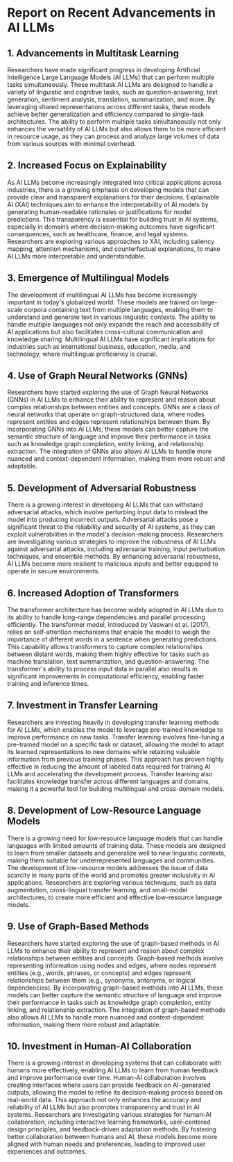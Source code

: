 # Report on Recent Advancements in AI LLMs

## 1. Advancements in Multitask Learning
Researchers have made significant progress in developing Artificial Intelligence Large Language Models (AI LLMs) that can perform multiple tasks simultaneously. These multitask AI LLMs are designed to handle a variety of linguistic and cognitive tasks, such as question-answering, text generation, sentiment analysis, translation, summarization, and more. By leveraging shared representations across different tasks, these models achieve better generalization and efficiency compared to single-task architectures. The ability to perform multiple tasks simultaneously not only enhances the versatility of AI LLMs but also allows them to be more efficient in resource usage, as they can process and analyze large volumes of data from various sources with minimal overhead.

## 2. Increased Focus on Explainability
As AI LLMs become increasingly integrated into critical applications across industries, there is a growing emphasis on developing models that can provide clear and transparent explanations for their decisions. Explainable AI (XAI) techniques aim to enhance the interpretability of AI models by generating human-readable rationales or justifications for model predictions. This transparency is essential for building trust in AI systems, especially in domains where decision-making outcomes have significant consequences, such as healthcare, finance, and legal systems. Researchers are exploring various approaches to XAI, including saliency mapping, attention mechanisms, and counterfactual explanations, to make AI LLMs more interpretable and understandable.

## 3. Emergence of Multilingual Models
The development of multilingual AI LLMs has become increasingly important in today's globalized world. These models are trained on large-scale corpora containing text from multiple languages, enabling them to understand and generate text in various linguistic contexts. The ability to handle multiple languages not only expands the reach and accessibility of AI applications but also facilitates cross-cultural communication and knowledge sharing. Multilingual AI LLMs have significant implications for industries such as international business, education, media, and technology, where multilingual proficiency is crucial.

## 4. Use of Graph Neural Networks (GNNs)
Researchers have started exploring the use of Graph Neural Networks (GNNs) in AI LLMs to enhance their ability to represent and reason about complex relationships between entities and concepts. GNNs are a class of neural networks that operate on graph-structured data, where nodes represent entities and edges represent relationships between them. By incorporating GNNs into AI LLMs, these models can better capture the semantic structure of language and improve their performance in tasks such as knowledge graph completion, entity linking, and relationship extraction. The integration of GNNs also allows AI LLMs to handle more nuanced and context-dependent information, making them more robust and adaptable.

## 5. Development of Adversarial Robustness
There is a growing interest in developing AI LLMs that can withstand adversarial attacks, which involve perturbing input data to mislead the model into producing incorrect outputs. Adversarial attacks pose a significant threat to the reliability and security of AI systems, as they can exploit vulnerabilities in the model's decision-making process. Researchers are investigating various strategies to improve the robustness of AI LLMs against adversarial attacks, including adversarial training, input perturbation techniques, and ensemble methods. By enhancing adversarial robustness, AI LLMs become more resilient to malicious inputs and better equipped to operate in secure environments.

## 6. Increased Adoption of Transformers
The transformer architecture has become widely adopted in AI LLMs due to its ability to handle long-range dependencies and parallel processing efficiently. The transformer model, introduced by Vaswani et al. (2017), relies on self-attention mechanisms that enable the model to weigh the importance of different words in a sentence when generating predictions. This capability allows transformers to capture complex relationships between distant words, making them highly effective for tasks such as machine translation, text summarization, and question-answering. The transformer's ability to process input data in parallel also results in significant improvements in computational efficiency, enabling faster training and inference times.

## 7. Investment in Transfer Learning
Researchers are investing heavily in developing transfer learning methods for AI LLMs, which enables the model to leverage pre-trained knowledge to improve performance on new tasks. Transfer learning involves fine-tuning a pre-trained model on a specific task or dataset, allowing the model to adapt its learned representations to new domains while retaining valuable information from previous training phases. This approach has proven highly effective in reducing the amount of labeled data required for training AI LLMs and accelerating the development process. Transfer learning also facilitates knowledge transfer across different languages and domains, making it a powerful tool for building multilingual and cross-domain models.

## 8. Development of Low-Resource Language Models
There is a growing need for low-resource language models that can handle languages with limited amounts of training data. These models are designed to learn from smaller datasets and generalize well to new linguistic contexts, making them suitable for underrepresented languages and communities. The development of low-resource models addresses the issue of data scarcity in many parts of the world and promotes greater inclusivity in AI applications. Researchers are exploring various techniques, such as data augmentation, cross-lingual transfer learning, and small-model architectures, to create more efficient and effective low-resource language models.

## 9. Use of Graph-Based Methods
Researchers have started exploring the use of graph-based methods in AI LLMs to enhance their ability to represent and reason about complex relationships between entities and concepts. Graph-based methods involve representing information using nodes and edges, where nodes represent entities (e.g., words, phrases, or concepts) and edges represent relationships between them (e.g., synonyms, antonyms, or logical dependencies). By incorporating graph-based methods into AI LLMs, these models can better capture the semantic structure of language and improve their performance in tasks such as knowledge graph completion, entity linking, and relationship extraction. The integration of graph-based methods also allows AI LLMs to handle more nuanced and context-dependent information, making them more robust and adaptable.

## 10. Investment in Human-AI Collaboration
There is a growing interest in developing systems that can collaborate with humans more effectively, enabling AI LLMs to learn from human feedback and improve performance over time. Human-AI collaboration involves creating interfaces where users can provide feedback on AI-generated outputs, allowing the model to refine its decision-making process based on real-world data. This approach not only enhances the accuracy and reliability of AI LLMs but also promotes transparency and trust in AI systems. Researchers are investigating various strategies for human-AI collaboration, including interactive learning frameworks, user-centered design principles, and feedback-driven adaptation methods. By fostering better collaboration between humans and AI, these models become more aligned with human needs and preferences, leading to improved user experiences and outcomes.